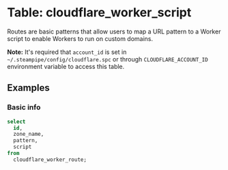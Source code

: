 # Table: cloudflare_worker_script

Routes are basic patterns that allow users to map a URL pattern to a Worker script to enable Workers to run on custom domains.

**Note:** It's required that `account_id` is set in `~/.steampipe/config/cloudflare.spc` or through `CLOUDFLARE_ACCOUNT_ID` environment variable to access this table.

## Examples

### Basic info

```sql
select
  id,
  zone_name,
  pattern,
  script
from
  cloudflare_worker_route;
```
